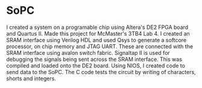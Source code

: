 # SoPC
I created a system on a programable chip using Altera's DE2 FPGA board and Quartus II. Made this project for McMaster's 3TB4 Lab 4. I created an SRAM interface using Verilog HDL and used Qsys to generate a softcore processor, on chip memory and JTAG UART. These are connected with the SRAM interface using avalon switch fabric. Signaltap II is used for debugging the signals being sent across the SRAM interface. This was compiled and loaded onto the DE2 board. Using NIOS, I created code to send data to the SoPC. The C code tests the circuit by writing of characters, shorts and integers.
